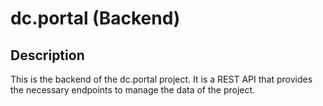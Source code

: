 # dc.portal (Backend)

## Description

This is the backend of the dc.portal project. It is a REST API that provides the necessary endpoints to manage the data of the project.
